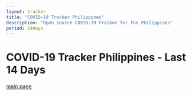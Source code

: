 ```yaml
---
layout: tracker
title: "COVID-19 Tracker Philippines"
description: "Open source COVID-19 tracker for the Philippines"
period: 14days
---
```


# COVID-19 Tracker Philippines - Last 14 Days

[main page](COVID-19-Tracker-PH.md)
